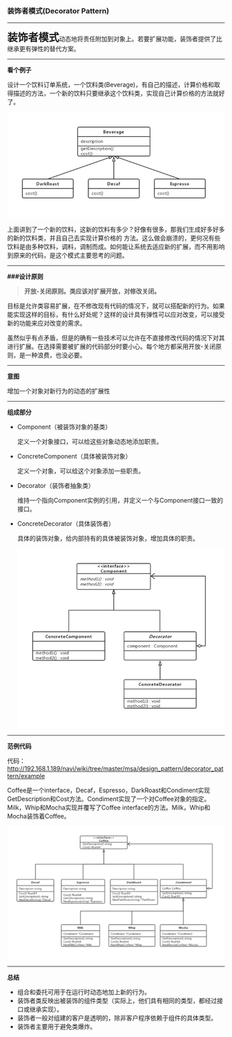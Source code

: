 ### 装饰者模式(Decorator Pattern)

---

 <font size="5">**装饰者模式**</font>动态地将责任附加到对象上。若要扩展功能，装饰者提供了比继承更有弹性的替代方案。

---

**看个例子**

设计一个饮料订单系统，一个饮料类(Beverage)，有自己的描述，计算价格和取得描述的方法，一个新的饮料只要继承这个饮料类，实现自己计算价格的方法就好了。

![](./image/decorator_class_diagram_v1.jpg)

上面讲到了一个新的饮料，这新的饮料有多少？好像有很多，那我们生成好多好多的新的饮料类，并且自己去实现计算价格的 方法。这么做会崩溃的，更何况有些饮料是由多种饮料，调料，调制而成。如何能让系统去适应新的扩展，而不用影响到原来的代码，是这个模式主要思考的问题。

---

**###设计原则**

> **开放-关闭原则。类应该对扩展开放，对修改关闭。**



目标是允许类容易扩展，在不修改现有代码的情况下，就可以搭配新的行为。如果能实现这样的目标，有什么好处呢？这样的设计具有弹性可以应对改变，可以接受新的功能来应对改变的需求。

虽然似乎有点矛盾，但是的确有一些技术可以允许在不直接修改代码的情况下对其进行扩展。在选择需要被扩展的代码部分时要小心。每个地方都采用开放-关闭原则，是一种浪费，也没必要。

---

**意图**

增加一个对象对新行为的动态的扩展性

---

**组成部分**

- Component（被装饰对象的基类）

  定义一个对象接口，可以给这些对象动态地添加职责。

- ConcreteComponent（具体被装饰对象）

  定义一个对象，可以给这个对象添加一些职责。

- Decorator（装饰者抽象类）

  维持一个指向Component实例的引用，并定义一个与Component接口一致的接口。

- ConcreteDecorator（具体装饰者）

  具体的装饰对象，给内部持有的具体被装饰对象，增加具体的职责。

  ![](./image/decorator_class_diagram_v2.jpg)

---

**范例代码**

代码：http://192.168.1.189/navi/wiki/tree/master/msa/design_pattern/decorator_pattern/example

Coffee是一个interface，Decaf，Espresso，DarkRoast和Condiment实现GetDescription和Cost方法。Condiment实现了一个对Coffee对象的指定。Milk，Whip和Mocha实现并覆写了Coffee interface的方法。Milk，Whip和Mocha装饰着Coffee。

![](./image/decorator_example_class_diagram.jpg)

---

**总结**

- 组合和委托可用于在运行时动态地加上新的行为。
- 装饰者类反映出被装饰的组件类型（实际上，他们具有相同的类型，都经过接口或继承实现）。
- 装饰者一般对组建的客户是透明的，除非客户程序依赖于组件的具体类型。
- 装饰者主要用于避免类爆炸。